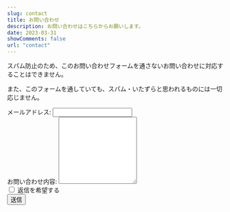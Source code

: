 ```yaml
---
slug: contact
title: お問い合わせ
description: お問い合わせはこちらからお願いします。
date: 2023-03-31
showComments: false
url: "contact"
---
```


スパム防止のため、このお問い合わせフォームを通さないお問い合わせに対応することはできません。

また、このフォームを通していても、スパム・いたずらと思われるものには一切応じません。

<form
  action="https://formspree.io/f/xqkoyqwd"
  method="POST"
  class="mt-5"
>
  <div class="mb-3">
    <label for="email">
      メールアドレス:
    </label>
    <input class="form-control" id="email" type="email" name="email" required>
  </div>
  <div class="mb-3">
    <label for="message">
      お問い合わせ内容:
    </label>
    <textarea class="form-control" id="message" name="message" rows="10" required></textarea>
  </div>
  <div class="form-check mb-3">
    <input name="reply" class="form-check-input" type="checkbox" value="true" id="flexCheckChecked">
    <label class="form-check-label" for="flexCheckChecked">
      返信を希望する
    </label>
  </div>
  <button type="submit" class="btn btn-primary mb-3">送信</button>
</form>